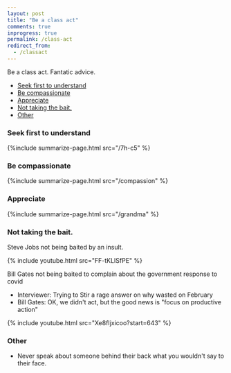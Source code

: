 ```yaml
---
layout: post
title: "Be a class act"
comments: true
inprogress: true
permalink: /class-act
redirect_from:
  - /classact
---
```


Be a class act. Fantatic advice.

<!-- prettier-ignore-start -->
<!-- vim-markdown-toc GFM -->

- [Seek first to understand](#seek-first-to-understand)
- [Be compassionate](#be-compassionate)
- [Appreciate](#appreciate)
- [Not taking the bait.](#not-taking-the-bait)
- [Other](#other)

<!-- vim-markdown-toc -->
<!-- prettier-ignore-end -->

### Seek first to understand

{%include summarize-page.html src="/7h-c5" %}

### Be compassionate

{%include summarize-page.html src="/compassion" %}

### Appreciate

{%include summarize-page.html src="/grandma" %}

### Not taking the bait.

Steve Jobs not being baited by an insult.

{% include youtube.html src="FF-tKLISfPE" %}

Bill Gates not being baited to complain about the government response to covid

- Interviewer: Trying to Stir a rage answer on why wasted on February
- Bill Gates: OK, we didn't act, but the good news is "focus on productive action"

{% include youtube.html src="Xe8fIjxicoo?start=643" %}

### Other

- Never speak about someone behind their back what you wouldn't say to their face.
